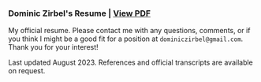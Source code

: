 ### Dominic Zirbel's Resume | [View PDF](http://dzirbel.github.io/resume/v2/resume.pdf)

My official resume. Please contact me with any questions, comments, or if you think I might be a good fit for a position at `dominiczirbel@gmail.com`. Thank you for your interest!

Last updated August 2023. References and official transcripts are available on request.
